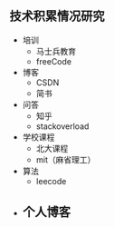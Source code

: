 ## 技术积累情况研究

- 培训
  - 马士兵教育
  - freeCode
- 博客
  - CSDN
  - 简书
- 问答
  - 知乎
  - stackoverload
- 学校课程
  - 北大课程
  - mit（麻省理工）
- 算法
  - leecode
- 个人博客
  - 